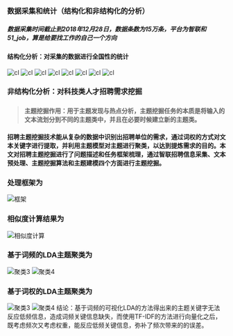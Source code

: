 ### 数据采集和统计（结构化和非结构化的分析）
##### 数据采集时间截止到2018年12月28日，数据条数为15万条，平台为智联和51_job，算是给要找工作的自己一个方向
####  结构化分析：对采集的数据进行全国性的统计
![cl](https://github.com/CarryChang/zhilian-51job-analysis/blob/master/analysis_result/cl.png)
![cl](https://github.com/CarryChang/zhilian-51job-analysis/blob/master/analysis_result/dc.png)
![cl](https://github.com/CarryChang/zhilian-51job-analysis/blob/master/analysis_result/edu.png)
![cl](https://github.com/CarryChang/zhilian-51job-analysis/blob/master/analysis_result/exp.png)
![cl](https://github.com/CarryChang/zhilian-51job-analysis/blob/master/analysis_result/LDA4.png)
![cl](https://github.com/CarryChang/zhilian-51job-analysis/blob/master/analysis_result/money.png)
![cl](https://github.com/CarryChang/zhilian-51job-analysis/blob/master/analysis_result/salary.png)
![cl](https://github.com/CarryChang/zhilian-51job-analysis/blob/master/analysis_result/type.png)
### 非结构化分析：对科技类人才招聘需求挖掘
###
>#### 主题挖掘作用：用于主题发现与热点分析，主题挖掘任务的本质是将输入的文本流划分到不同的主题类中，并且在必要时候建立新的主题类。
#### 招聘主题挖掘技术能从复杂的数据中识别出招聘单位的需求，通过词权的方式对文本关键字进行提取，并利用主题模型对主题进行聚类，以达到提炼需求的目的。本文对招聘主题挖掘进行了问题描述和任务框架梳理，通过智联招聘信息采集、文本预处理、主题挖掘算法和主题建模四个方面进行主题挖掘。
### 
### 处理框架为 
![框架](https://github.com/CarryChang/zhilian-51job-analysis/blob/master/pic/处理路线.png)
### 相似度计算结果为
![相似度计算](https://github.com/CarryChang/zhilian-51job-analysis/blob/master/pic/相似度效果.png)
### 基于词频的LDA主题聚类为 
![聚类3](https://github.com/CarryChang/zhilian-51job-analysis/blob/master/pic/LDA-3.png)
![聚类4](https://github.com/CarryChang/zhilian-51job-analysis/blob/master/pic/LDA4.png)
### 基于词权的LDA主题聚类为 
![聚类3](https://github.com/CarryChang/zhilian-51job-analysis/blob/master/pic/tf-idf-lda3.png)
![聚类4](https://github.com/CarryChang/zhilian-51job-analysis/blob/master/pic/TF-IDF+LDA4.png)
结论：基于词频的可视化LDA的方法得出来的主题关键字无法反应低频信息，造成词频关键信息缺失，而使用TF-IDF的方法进行向量化之后，既考虑频次又考虑权重，能反应低频关键信息，弥补了频次带来的的误差。
